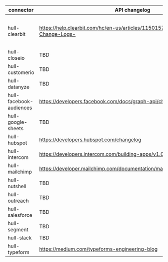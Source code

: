 connector | API changelog | API version | API reference
----------|---------------|-------------|--------------
hull-clearbit | https://help.clearbit.com/hc/en-us/articles/115015797408-API-Version-Change-Logs- | Prospector API: 2018-06-06, other APIse use account API settings (https://clearbit.com/docs?javascript#versioning) | https://clearbit.com/docs
hull-closeio | TBD | TDB | TBD
hull-customerio | TBD | TDB | TBD
hull-datanyze | TBD | TDB | TBD
hull-facebook-audiences | https://developers.facebook.com/docs/graph-api/changelog | 3.1 | https://developers.facebook.com/docs/marketing-api/reference/v3.1
hull-google-sheets | TBD | TDB | TBD
hull-hubspot | https://developers.hubspot.com/changelog | mix of `v1` and `v2` | https://developers.hubspot.com/docs/overview
hull-intercom | https://developers.intercom.com/building-apps/v1.0/docs/api-changelog | 1.0 | https://developers.intercom.com/intercom-api-reference/v1.0/reference
hull-mailchimp | https://developer.mailchimp.com/documentation/mailchimp/guides/changelog/ | 3.0 | https://developer.mailchimp.com/documentation/mailchimp/reference/overview/
hull-nutshell | TBD | TDB | TBD
hull-outreach | TBD | TDB | TBD
hull-salesforce | TBD | TDB | TBD
hull-segment | TBD | TDB | TBD
hull-slack | TBD | TDB | TBD
hull-typeform | https://medium.com/typeforms-engineering-blog | none | https://developer.typeform.com/
